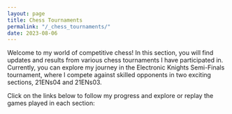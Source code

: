 ```yaml
---
layout: page
title: Chess Tournaments
permalink: "/_chess_tournaments/"
date: 2023-08-06
---
```

Welcome to my world of competitive chess! In this section, you will find updates and results from various chess tournaments I have participated in. Currently, you can explore my journey in the Electronic Knights Semi-Finals tournament, where I compete against skilled opponents in two exciting sections, 21ENs04 and 21ENs03.

Click on the links below to follow my progress and explore or replay the games played in each section:
